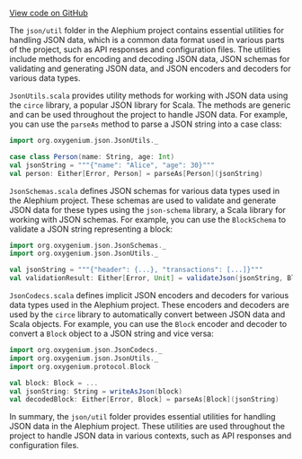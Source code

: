 [View code on GitHub](https://github.com/oxygenium/oxygenium/.autodoc/docs/json/util/src/main)

The `json/util` folder in the Alephium project contains essential utilities for handling JSON data, which is a common data format used in various parts of the project, such as API responses and configuration files. The utilities include methods for encoding and decoding JSON data, JSON schemas for validating and generating JSON data, and JSON encoders and decoders for various data types.

`JsonUtils.scala` provides utility methods for working with JSON data using the `circe` library, a popular JSON library for Scala. The methods are generic and can be used throughout the project to handle JSON data. For example, you can use the `parseAs` method to parse a JSON string into a case class:

```scala
import org.oxygenium.json.JsonUtils._

case class Person(name: String, age: Int)
val jsonString = """{"name": "Alice", "age": 30}"""
val person: Either[Error, Person] = parseAs[Person](jsonString)
```

`JsonSchemas.scala` defines JSON schemas for various data types used in the Alephium project. These schemas are used to validate and generate JSON data for these types using the `json-schema` library, a Scala library for working with JSON schemas. For example, you can use the `BlockSchema` to validate a JSON string representing a block:

```scala
import org.oxygenium.json.JsonSchemas._
import org.oxygenium.json.JsonUtils._

val jsonString = """{"header": {...}, "transactions": [...]}"""
val validationResult: Either[Error, Unit] = validateJson(jsonString, BlockSchema)
```

`JsonCodecs.scala` defines implicit JSON encoders and decoders for various data types used in the Alephium project. These encoders and decoders are used by the `circe` library to automatically convert between JSON data and Scala objects. For example, you can use the `Block` encoder and decoder to convert a `Block` object to a JSON string and vice versa:

```scala
import org.oxygenium.json.JsonCodecs._
import org.oxygenium.json.JsonUtils._
import org.oxygenium.protocol.Block

val block: Block = ...
val jsonString: String = writeAsJson(block)
val decodedBlock: Either[Error, Block] = parseAs[Block](jsonString)
```

In summary, the `json/util` folder provides essential utilities for handling JSON data in the Alephium project. These utilities are used throughout the project to handle JSON data in various contexts, such as API responses and configuration files.
